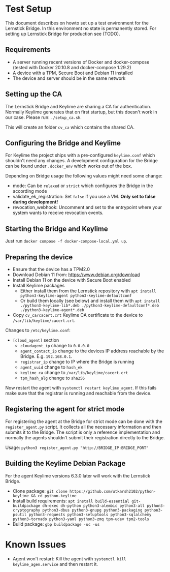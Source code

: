 # Test Setup
This document describes on howto set up a test environment for the Lernstick Bridge. In this environment no state is 
permanently stored. For setting up Lernstick Bridge for production see  (TODO).

## Requirements
 * A server running recent versions of Docker and docker-compose (tested with Docker 20.10.8 and docker-compose 1.29.2) 
 * A device with a TPM, Secure Boot and Debian 11 installed
 * The device and server should be in the same network

## Setting up the CA
The Lernstick Bridge and Keylime are sharing a CA for authentication. Normally Keylime generates that on first startup,
but this doesn't work in our case. Please run: `./setup_ca.sh`.

This will create an folder `cv_ca` which contains the shared CA.

## Configuring the Bridge and Keylime
For Keylime the project ships with a pre-configured `keylime.conf` which shouldn't need any changes.
A development configuration for the Bridge can be found under `.docker_env` which works out of the box.

Depending on Bridge usage the following values might need some change:

* mode: Can be `relaxed` or `strict` which configures the Bridge in the according mode
* validate_ek_registration: Set `false` if you use a VM. **Only set to false during development!**
* revocation_webhook: Uncomment and set to the entrypoint where your system wants to receive revocation events.

## Starting the Bridge and Keylime
Just run `docker compose -f docker-compose-local.yml up`.

## Preparing the device
 * Ensure that the device has a TPM2.0
 * Download Debian 11 from: https://www.debian.org/download
 * Install Debian 11 on the device with Secure Boot enabled 
 * Install Keylime packages
   * Either install them from the Lernstick repository with `apt install python3-keylime-agent python3-keylime-defaultconf`
   * Or build them locally (see below) and
     install them with `apt install ./python3-keylime-lib*.deb ./python3-keylime-defaultconf*.deb ./python3-keylime-agent*.deb`
 * Copy `cv_ca/cacert.crt` Keylime CA certificate to the device to `/var/lib/keylime/cacert.crt`.

Changes to `/etc/keylime.conf`:

 * `[cloud_agent]` section
   * `cloudagent_ip` change to `0.0.0.0`
   * `agent_contact_ip` change to the devices IP address reachable by the Bridge. E.g. `192.168.0.1`.
   * `registrar_ip` change to IP where the Bridge is running
   * `agent_uuid` change to `hash_ek`
   * `keylime_ca` change to `/var/lib/keylime/cacert.crt`
   * `tpm_hash_alg` change to `sha256`

Now restart the agent with `systemctl restart keylime_agent`.
If this fails make sure that the registrar is running and reachable from the device.

## Registering the agent for strict mode
For registering the agent at the Bridge for strict mode can be done with the `register_agent.py` script.
It collects all the necessary information and then submits it to the Bridge.
The script is only a reference implementation and normally the agents shouldn't submit their registration directly to
the Bridge.

Usage: `python3 register_agent.py "http://BRIDGE_IP:BRIDGE_PORT"`

## Building the Keylime Debian Package
For the agent Keylime versions 6.3.0 later will work with the Lernstick Bridge.

* Clone package: `git clone https://github.com/utkarsh2102/python-keylime && cd python-keylime`
* Install build requirements: `apt install build-essential git-buildpackage dh-exec dh-python python3-alembic python3-all python3-cryptography python3-dbus python3-gnupg python3-packaging python3-psutil python3-requests python3-setuptools python3-sqlalchemy python3-tornado python3-yaml python3-zmq tpm-udev tpm2-tools`
* Build package: `gbp buildpackage -uc -us`

# Known Issues
* Agent won't restart: Kill the agent with `systemctl kill keylime_agen.service` and then restart it.